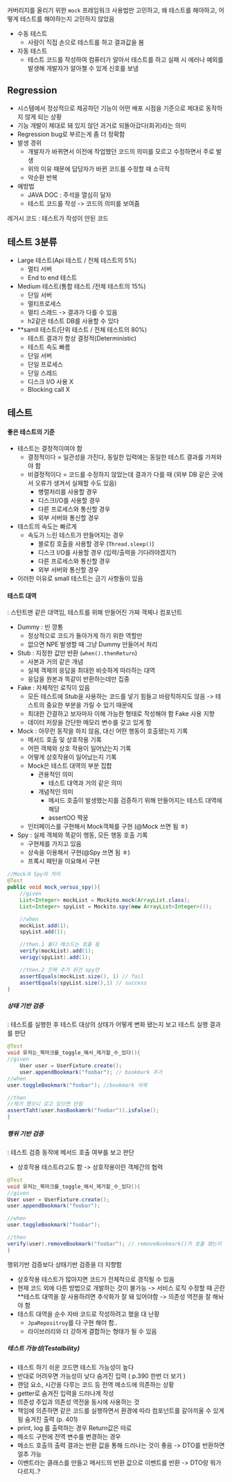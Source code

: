 커버리지를 올리기 위한 `mock` 프레임워크 사용법만 고민하고, 왜 테스트를 해야하고, 어떻게 테스트를 해야하는지 고민하지 않았음 

- 수동 테스트
	- 사람이 직접 손으로 테스트를 하고 결과값을 봄
- 자동 테스트
	- 테스트 코드를 작성하여 컴퓨터가 알아서 테스트를 하고 실패 시 에러나 예외를 발생해 개발자가 알아챌 수 있게 신호를 보냄

## Regression
-  시스템에서 정상적으로 제공하던 기능이 어떤 배포 시점을 기준으로 제대로 동작하지 않게 되는 상황
- 기능 개발이 제대로 돼 있지 않던 과거로 되돌아갔다(회귀)라는 의미 
- Regression bug로 부르는게 좀 더 정확함 
- 발생 경위
	- 개발자가 바뀌면서 이전에 작업했던 코드의 의미를 모르고 수정하면서 주로 발생
	- 위의 이유 때문에 담당자가 바뀐 코드를 수정할 때 소극적
	- 악순환 반복
- 예방법
	- JAVA DOC : 주석을 열심히 달자 
	- 테스트 코드를 작성 -> 코드의 의미를 보여줌 

레거시 코드 :  테스트가 작성이 안된 코드
## 테스트 3분류
- Large 테스트(Api 테스트 / 전체 테스트의 5%)
	- 멀티 서버 
	- End to end 테스트 
- Medium 테스트(통합 테스트 /전체 테스트의 15%)
	- 단일 서버 
	- 멀티프로세스
	- 멀티 스레드 ->  결과가 다를 수 있음
	- h2같은 테스트 DB를 사용할 수 있다
- **samll 테스트(단위 테스트 / 전체 테스트의 80%)
	- 테스트 결과가 항상 결정적(Deterministic)
	- 테스트 속도 빠름
	- 단일 서버
	- 단일 프로세스
	- 단일 스레드
	- 디스크 I/O 사용 X 
	- Blocking call X 


## 테스트 
#### 좋은 테스트의 기준
- 테스트는 결정적이여야 함
	- 결정적이다 = 일관성을 가진다, 동일한 입력에는 동일한 테스트 결과를 가져와야 함
	- 비결정적이다 = 코드를 수정하지 않았는데 결과가 다를 때 (외부 DB 같은 곳에서 오류가 생겨서 실패할 수도 있음)
		- 병렬처리를 사용할 경우
		- 디스크I/O를 사용할 경우
		- 다른 프로세스와 통신할 경우
		- 외부 서버와 통신할 경우
- 테스트의 속도는 빠르게 
	- 속도가 느린 테스트가 만들어지는 경우
		- 블로킹 호출을 사용할 경우 (`Thread.sleep()`)
		- 디스크 I/O를 사용할 경우 (입력/출력을 기다려야겠지?)
		- 다른 프로세스와 통신할 경우
		- 외부 서버와 통신할 경우 
- 이러한 이유로 small 테스트는 금기 사항들이 있음 

#### 테스트 대역
: 스턴트맨 같은 대역임, 테스트를 위해 만들어진 가짜 객체나 컴포넌트 
- Dummy : 빈 깡통
	- 정상적으로 코드가 돌아가게 하기 위한 역할만 
	- 없으면 NPE 발생할 때 그냥 Dummy 만들어서 처리 
- Stub : 지정한 값만 반환 (`when().thenReturn`)
	- 사본과 거의 같은 개념
	- 실체 객체의 응답을 최대한 비슷하게 따라하는 대역
	- 응답을 원본과 똑같이 반환하는데만 집중
- Fake : 자체적인 로직이 있음
	- 모든 테스트에 Stub을 사용하는 코드를 넣기 힘들고 바람직하지도 않음 -> 테스트의 중요한 부분을 가릴 수 있기 때문에
	- 최대한 간결하고 보자마자 이해 가능한 형태로 작성해야 함 Fake 사용 지향
	- 데이터 저장을 간단한 메모리 변수를 갖고 있게 함
- Mock : 아무런 동작을 하지 않음, 대신 어떤 행동이 호출됐는지 기록
	- 메서드 호출 및 상호작용 기록
	- 어떤 객체와 상호 작용이 일어났는지 기록
	- 어떻게 상호작용이 일어났는지 기록
	- Mock은 테스트 대역의 부분 집합
		- 관용적인 의미
			- 테스트 대역과 거의 같은 의미 
		- 개념적인 의미
			- 메서드 호출이 발생했는지를 검증하기 위해 만들어지는 테스트 대역에 해당
			- assertOO 짝꿍
	- 인터페이스를 구현해서 Mock객체를 구현 (@Mock 쓰면 됨 ㅎ)
- Spy : 실제 객체와 똑같이 행동, 모든 행동 호출 기록 
	- 구현체를 가지고 있음
	- 상속을 이용해서 구현(@Spy 쓰면 됨 ㅎ)
	- 프록시 패턴을 이요해서 구현 
```java
//Mock과 Spy의 차이 
@Test
public void mock_versus_spy(){
	//given
	List<Integer> mockList = Mockito.mock(ArrayList.class);
	List<Integer> spyList = Mockito.spy(new ArrayList<Integer>());

	//when
	mockList.add(1);
	spyList.add(1);

	//then.1 둘다 메소드는 호출 됨
	verify(mockList).add(1);
	verigy(spyList).add(1);

	//then.2 진짜 추가 된건 spy만
	assertEquals(mockList.size(), 1) // fail
	assertEquals(spyList.size(),1) // success
}
```

##### 상태 기반 검증 
: 테스트를 실행한 후 테스트 대상의 상태가 어떻게 변화 됐는지 보고 테스트 실행 결과를 판단
```java
@Test
void 유저는_북마크를_toggle_해서_제거할_수_있다(){
//given 
	User user = UserFixture.create();
	user.appendBookmark("foobar"); // bookmark 추가
//when
user.toggleBookmark("foobar"); //bookmark 삭제

//then
//제거 했으니 갖고 있으면 안됨
assertTaht(user.hasBookamrk("foobar")).isFalse();
}
```
##### 행위 기반 검증
: 테스트 검증 동작에 메서드 호출 여부를 보고 판단
- 상호작용 테스트라고도 함 -> 상호작용이란 객체간의 협력
```java
@Test
void 유저는_북마크를_toggle_해서_제거할_수_있다(){
//given
User user = UserFixture.create();
user.appendBookmark("foobar");

//when
user.toggleBookmark("foobar");

//then
verify(user).removeBookmark("foobar"); // removeBookmark()가 호출 됐는지 검증
}
```

행위기반 검증보다 상태기반 검증을 더 지향함 
- 상호작용 테스트가 많아지면 코드가 전체적으로 경직될 수 있음
- 현재 코드 외에 다른 방법으로 개발하는 것이 불가능 -> 서비스 로직 수정할 때 곤란
**테스트 대역을 잘 사용하려면 추삭화가 잘 돼 있어야함 -> 의존성 역전을 잘 해놔야 함
- 테스트 대역을 순수 자바 코드로 작성하려고 했을 대 난황
	- `JpaRepositroy`를 다 구현 해야 함..
	- 라이브러리와 더 강하게 결합하는 형태가 될 수 있음 

##### 테스트 가능성(Testalbility) 
- 테스트 하기 쉬운 코드면 테스트 가능성이 높다
- 반대로 어려우면 가능성이 낮다
숨겨진 입력 ( p.390 한번 더 보기 )
- 랜덤 요소, 시간을 다루는 코드 등 전역 메소드에 의존하는 상황
- getter로 숨겨진 입력을 드러나게 작성 
- 의존성 주입과 의존성 역전을 동시에 사용하는 것 
- 책임에 의존하면 같은 코드를 실행하면서 환경에 따라 컴포넌트를 갈아끼울 수 있게 됨
숨겨진 출력 (p. 401)
- print, log 를 출력하는 경우 Return값은 따로 
- 메소드 구현에 전역 변수를 변경하는 경우
- 메소드 호출의 출력 결과는 반환 값을 통해 드러나는 것이 좋음 -> DTO를 반환하면 얼추 가능
- 이벤트라는 클래스를 만들고 메서드의 반환 값으로 이벤트를 반환 -> DTO랑 뭐가 다르지..?